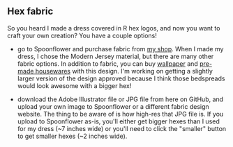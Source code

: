 ## Hex fabric

So you heard I made a dress covered in R hex logos, and now you want to craft your own creation? You have a couple options!

- go to Spoonflower and purchase fabric from [my shop](https://www.spoonflower.com/profiles/ameliamn). When I made my dress, I chose the Modern Jersey material, but there are many other fabric options. In addition to fabric, you can buy [wallpaper](https://www.spoonflower.com/wallpaper/8922748-r-hex-fabric-small-hexes-by-ameliamn) and [pre-made housewares](https://www.spoonflower.com/en/products/8922748) with this design. I'm working on getting a slightly larger version of the design approved because I think those bedspreads would look awesome with a bigger hex!

- download the Adobe Illustrator file or JPG file from here on GitHub, and upload your own image to Spoonflower or a different fabric design website. The thing to be aware of is how high-res that JPG file is. If you upload to Spoonflower as-is, you'll either get bigger hexes than I used for my dress (~7 inches wide) or you'll need to click the "smaller" button to get smaller hexes (~2 inches wide). 



